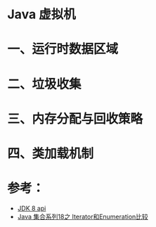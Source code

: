 Java 虚拟机
====================
# 一、运行时数据区域





# 二、垃圾收集




# 三、内存分配与回收策略


# 四、类加载机制


# 参考：
- [JDK 8 api](https://docs.oracle.com/javase/8/docs/api/)
- [Java 集合系列18之 Iterator和Enumeration比较](https://www.cnblogs.com/skywang12345/p/3311275.html)
